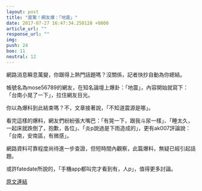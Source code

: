 ```yaml
---
layout: post
title: "震驚！網友爆：「地震」"
date: 2017-07-27 16:47:34.250128 +0800
article_url: ""
response_url: ""
img: 
push: 24
boo: 11
neutral: 12
---
```


網路消息瞬息萬變，你跟得上熱門話題嗎？沒關係，記者快抄自動為你總結。

帳號名為mose56789的網友，在知名論壇上爆卦：「地震」，內容開始就寫下：「台南小晃了一下」，拉住網友目光。

你以為爆料到此結束嗎？不，文章接著說，「不知道震源是哪」。

看完這樣的爆料，網友們紛紛張大嘴巴：「有晃一下，跟我斗尿一樣」、「睡太久，一起床就跌倒了，抱歉，各位」、「炎p說過是下雨造成的」，更有ak007評論說：「台南，安南區，有微感」。

網路資料可靠程度尚待進一步查證，但短時間內觀察，此篇爆料，無疑已經引起話題。

或許fatedate所說的，「手機app都叫完才看到有，人p」，值得更多討論。

<a href = "https://www.ptt.cc/bbs/Gossiping/M.1501139374.A.53A.html">原文連結</a>

